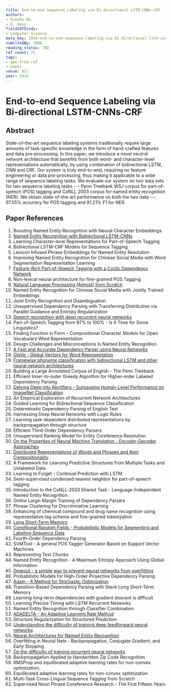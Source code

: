 ```yaml
---
title: End-to-end Sequence Labeling via Bi-directional LSTM-CNNs-CRF
authors:
- Xuezhe Ma
- E. Hovy
fieldsOfStudy:
- Computer Science
meta_key: 2016-end-to-end-sequence-labeling-via-bi-directional-lstm-cnns-crf
numCitedBy: 2006
reading_status: TBD
ref_count: 75
tags:
- gen-from-ref
- paper
venue: ACL
year: 2016
---
```


# End-to-end Sequence Labeling via Bi-directional LSTM-CNNs-CRF

## Abstract

State-of-the-art sequence labeling systems traditionally require large amounts of task-specific knowledge in the form of hand-crafted features and data pre-processing. In this paper, we introduce a novel neutral network architecture that benefits from both word- and character-level representations automatically, by using combination of bidirectional LSTM, CNN and CRF. Our system is truly end-to-end, requiring no feature engineering or data pre-processing, thus making it applicable to a wide range of sequence labeling tasks. We evaluate our system on two data sets for two sequence labeling tasks --- Penn Treebank WSJ corpus for part-of-speech (POS) tagging and CoNLL 2003 corpus for named entity recognition (NER). We obtain state-of-the-art performance on both the two data --- 97.55\% accuracy for POS tagging and 91.21\% F1 for NER.

## Paper References

1. Boosting Named Entity Recognition with Neural Character Embeddings
2. [Named Entity Recognition with Bidirectional LSTM-CNNs](2016-named-entity-recognition-with-bidirectional-lstm-cnns)
3. Learning Character-level Representations for Part-of-Speech Tagging
4. Bidirectional LSTM-CRF Models for Sequence Tagging
5. Lexicon Infused Phrase Embeddings for Named Entity Resolution
6. Improving Named Entity Recognition for Chinese Social Media with Word Segmentation Representation Learning
7. [Feature-Rich Part-of-Speech Tagging with a Cyclic Dependency Network](2003-feature-rich-part-of-speech-tagging-with-a-cyclic-dependency-network)
8. Non-lexical neural architecture for fine-grained POS Tagging
9. [Natural Language Processing (Almost) from Scratch](2011-natural-language-processing-almost-from-scratch)
10. Named Entity Recognition for Chinese Social Media with Jointly Trained Embeddings
11. Joint Entity Recognition and Disambiguation
12. Unsupervised Dependency Parsing with Transferring Distribution via Parallel Guidance and Entropy Regularization
13. [Speech recognition with deep recurrent neural networks](2013-speech-recognition-with-deep-recurrent-neural-networks)
14. Part-of-Speech Tagging from 97% to 100% - Is It Time for Some Linguistics?
15. Finding Function in Form - Compositional Character Models for Open Vocabulary Word Representation
16. Design Challenges and Misconceptions in Named Entity Recognition
17. [A Fast and Accurate Dependency Parser using Neural Networks](2014-a-fast-and-accurate-dependency-parser-using-neural-networks)
18. [GloVe - Global Vectors for Word Representation](2014-glove-global-vectors-for-word-representation)
19. [Framewise phoneme classification with bidirectional LSTM and other neural network architectures](2005-framewise-phoneme-classification-with-bidirectional-lstm-and-other-neural-network-architectures)
20. Building a Large Annotated Corpus of English - The Penn Treebank
21. Efficient Inner-to-outer Greedy Algorithm for Higher-order Labeled Dependency Parsing
22. [Delving Deep into Rectifiers - Surpassing Human-Level Performance on ImageNet Classification](2015-delving-deep-into-rectifiers-surpassing-human-level-performance-on-imagenet-classification)
23. An Empirical Exploration of Recurrent Network Architectures
24. Guided Learning for Bidirectional Sequence Classification
25. Deterministic Dependency Parsing of English Text
26. Harnessing Deep Neural Networks with Logic Rules
27. Learning task-dependent distributed representations by backpropagation through structure
28. Efficient Third-Order Dependency Parsers
29. Unsupervised Ranking Model for Entity Coreference Resolution
30. [On the Properties of Neural Machine Translation - Encoder-Decoder Approaches](2014-on-the-properties-of-neural-machine-translation-encoder-decoder-approaches)
31. [Distributed Representations of Words and Phrases and their Compositionality](2013-distributed-representations-of-words-and-phrases-and-their-compositionality)
32. A Framework for Learning Predictive Structures from Multiple Tasks and Unlabeled Data
33. Learning to Forget - Continual Prediction with LSTM
34. Semi-supervised condensed nearest neighbor for part-of-speech tagging
35. Introduction to the CoNLL-2003 Shared Task - Language-Independent Named Entity Recognition
36. Online Large-Margin Training of Dependency Parsers
37. Phrase Clustering for Discriminative Learning
38. Enhancing of chemical compound and drug name recognition using representative tag scheme and fine-grained tokenization
39. [Long Short-Term Memory](1997-long-short-term-memory)
40. [Conditional Random Fields - Probabilistic Models for Segmenting and Labeling Sequence Data](2001-conditional-random-fields-probabilistic-models-for-segmenting-and-labeling-sequence-data)
41. Fourth-Order Dependency Parsing
42. SVMTool - A general POS Tagger Generator Based on Support Vector Machines
43. Representing Text Chunks
44. Named Entity Recognition - A Maximum Entropy Approach Using Global Information
45. [Dropout - a simple way to prevent neural networks from overfitting](2014-dropout-a-simple-way-to-prevent-neural-networks-from-overfitting)
46. Probabilistic Models for High-Order Projective Dependency Parsing
47. [Adam - A Method for Stochastic Optimization](2015-adam-a-method-for-stochastic-optimization)
48. Transition-Based Dependency Parsing with Stack Long Short-Term Memory
49. Learning long-term dependencies with gradient descent is difficult
50. Learning Precise Timing with LSTM Recurrent Networks
51. Named Entity Recognition through Classifier Combination
52. [ADADELTA - An Adaptive Learning Rate Method](2012-adadelta-an-adaptive-learning-rate-method)
53. Structure Regularization for Structured Prediction
54. [Understanding the difficulty of training deep feedforward neural networks](2010-understanding-the-difficulty-of-training-deep-feedforward-neural-networks)
55. [Neural Architectures for Named Entity Recognition](2016-neural-architectures-for-named-entity-recognition)
56. Overfitting in Neural Nets - Backpropagation, Conjugate Gradient, and Early Stopping
57. [On the difficulty of training recurrent neural networks](2013-on-the-difficulty-of-training-recurrent-neural-networks)
58. Backpropagation Applied to Handwritten Zip Code Recognition
59. RMSProp and equilibrated adaptive learning rates for non-convex optimization.
60. Equilibrated adaptive learning rates for non-convex optimization
61. Multi-Task Cross-Lingual Sequence Tagging from Scratch
62. Supervised Noun Phrase Coreference Research - The First Fifteen Years
